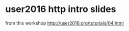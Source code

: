 user2016 http intro slides
==========================

from this workshop <http://user2016.org/tutorials/04.html> 
 
